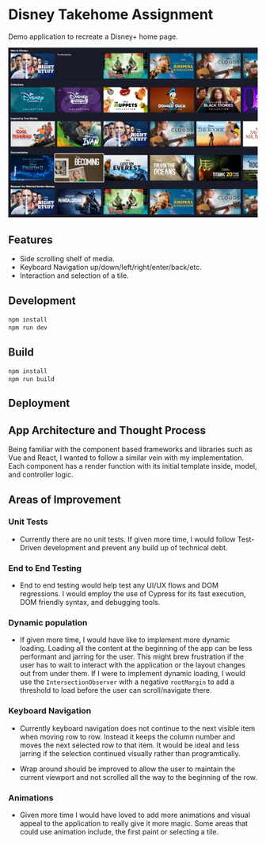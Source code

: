 # Disney Takehome Assignment

Demo application to recreate a Disney+ home page.

![homepage](assets/home-screenshot.png)

## Features

- Side scrolling shelf of media.
- Keyboard Navigation up/down/left/right/enter/back/etc.
- Interaction and selection of a tile.

## Development

```
npm install
npm run dev
```

## Build

```
npm install
npm run build
```

## Deployment

## App Architecture and Thought Process

Being familiar with the component based frameworks and libraries such as Vue and React, I wanted to follow a similar vein with my implementation. Each component has a render function with its initial template inside, model, and controller logic.

## Areas of Improvement

### Unit Tests

- Currently there are no unit tests. If given more time, I would follow Test-Driven development and prevent any build up of technical debt.

### End to End Testing

- End to end testing would help test any UI/UX flows and DOM regressions. I would employ the use of Cypress for its fast execution, DOM friendly syntax, and debugging tools.

### Dynamic population

- If given more time, I would have like to implement more dynamic loading. Loading all the content at the beginning of the app can be less performant and jarring for the user. This might brew frustration if the user has to wait to interact with the application or the layout changes out from under them. If I were to implement dynamic loading, I would use the `IntersectionObserver` with a negative `rootMargin` to add a threshold to load before the user can scroll/navigate there.

### Keyboard Navigation

- Currently keyboard navigation does not continue to the next visible item when moving row to row. Instead it keeps the column number and moves the next selected row to that item. It would be ideal and less jarring if the selection continued visually rather than programtically.

- Wrap around should be improved to allow the user to maintain the current viewport and not scrolled all the way to the beginning of the row.

### Animations

- Given more time I would have loved to add more animations and visual appeal to the application to really give it more magic. Some areas that could use animation include, the first paint or selecting a tile.
